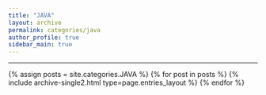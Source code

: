 ```yaml
---
title: "JAVA"
layout: archive
permalink: categories/java
author_profile: true
sidebar_main: true
---
```


<!-- 공백이 포함되어 있는 카테고리 이름의 경우 site.categories['a b c'] 이런식으로! -->

***

{% assign posts = site.categories.JAVA %}
{% for post in posts %} {% include archive-single2.html type=page.entries_layout %} {% endfor %}
